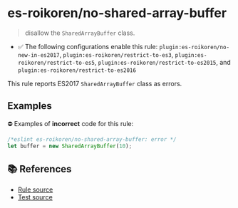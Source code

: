 # es-roikoren/no-shared-array-buffer
> disallow the `SharedArrayBuffer` class.

- ✅ The following configurations enable this rule: `plugin:es-roikoren/no-new-in-es2017`, `plugin:es-roikoren/restrict-to-es3`, `plugin:es-roikoren/restrict-to-es5`, `plugin:es-roikoren/restrict-to-es2015`, and `plugin:es-roikoren/restrict-to-es2016`

This rule reports ES2017 `SharedArrayBuffer` class as errors.

## Examples

⛔ Examples of **incorrect** code for this rule:

```js
/*eslint es-roikoren/no-shared-array-buffer: error */
let buffer = new SharedArrayBuffer(10);
```

## 📚 References

- [Rule source](https://github.com/roikoren755/eslint-plugin-es/blob/v1.0.1/src/rules/no-shared-array-buffer.ts)
- [Test source](https://github.com/roikoren755/eslint-plugin-es/blob/v1.0.1/tests/src/rules/no-shared-array-buffer.ts)
